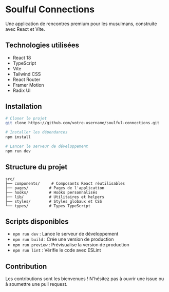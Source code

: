 # Soulful Connections

Une application de rencontres premium pour les musulmans, construite avec React et Vite.

## Technologies utilisées

- React 18
- TypeScript
- Vite
- Tailwind CSS
- React Router
- Framer Motion
- Radix UI

## Installation

```bash
# Cloner le projet
git clone https://github.com/votre-username/soulful-connections.git

# Installer les dépendances
npm install

# Lancer le serveur de développement
npm run dev
```

## Structure du projet

```
src/
├── components/     # Composants React réutilisables
├── pages/         # Pages de l'application
├── hooks/         # Hooks personnalisés
├── lib/           # Utilitaires et helpers
├── styles/        # Styles globaux et CSS
└── types/         # Types TypeScript
```

## Scripts disponibles

- `npm run dev` : Lance le serveur de développement
- `npm run build` : Crée une version de production
- `npm run preview` : Prévisualise la version de production
- `npm run lint` : Vérifie le code avec ESLint

## Contribution

Les contributions sont les bienvenues ! N'hésitez pas à ouvrir une issue ou à soumettre une pull request.
